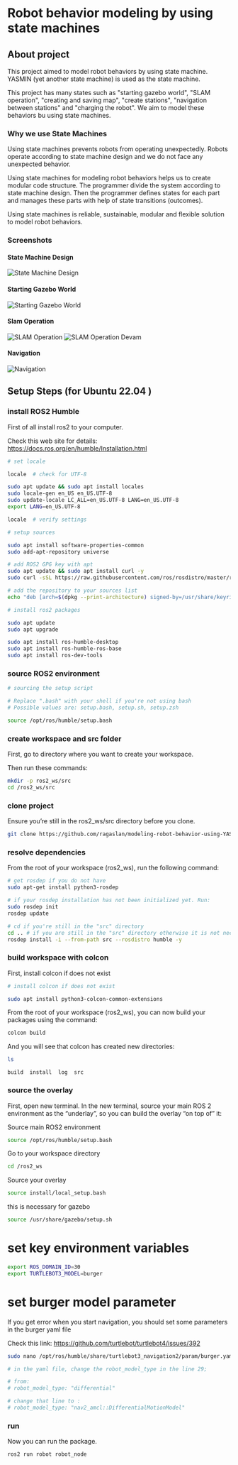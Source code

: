 # Robot behavior modeling by using state machines

## About project

This project aimed to model robot behaviors by using state machine. YASMIN (yet another state machine) is used as the state machine. 

This project has many states such as "starting gazebo world", "SLAM operation", "creating and saving map", "create stations", "navigation between stations" and "charging the robot". We aim to model these behaviors bu using state machines.

### Why we use State Machines

Using state machines prevents robots from operating unexpectedly. Robots operate according to state machine design and we do not face any unexpected behavior.

Using state machines for modeling robot behaviors helps us to create modular code structure. The programmer divide the system according to state machine design. Then the programmer defines states for each part and manages these parts with help of state transitions (outcomes).

Using state machines is reliable, sustainable, modular and flexible solution to model robot behaviors.

### Screenshots

#### State Machine Design

![State Machine Design](./screenshots/sm-last-form.jpg?raw=true)

#### Starting Gazebo World
![Starting Gazebo World](./screenshots/gazebo_world_1.png?raw=true)
#### Slam Operation
![SLAM Operation](./screenshots/rviz_mid.png?raw=true)
![SLAM Operation Devam](./screenshots/rviz_last.png?raw=true)
#### Navigation
![Navigation](./screenshots/navigation.png?raw=true)
## Setup Steps (for Ubuntu 22.04 )

### install ROS2 Humble

First of all install ros2 to your computer.

Check this web site for details: https://docs.ros.org/en/humble/Installation.html

```bash
# set locale

locale  # check for UTF-8

sudo apt update && sudo apt install locales
sudo locale-gen en_US en_US.UTF-8
sudo update-locale LC_ALL=en_US.UTF-8 LANG=en_US.UTF-8
export LANG=en_US.UTF-8

locale  # verify settings

```

```bash
# setup sources

sudo apt install software-properties-common
sudo add-apt-repository universe

# add ROS2 GPG key with apt
sudo apt update && sudo apt install curl -y
sudo curl -sSL https://raw.githubusercontent.com/ros/rosdistro/master/ros.key -o /usr/share/keyrings/ros-archive-keyring.gpg

# add the repository to your sources list
echo "deb [arch=$(dpkg --print-architecture) signed-by=/usr/share/keyrings/ros-archive-keyring.gpg] http://packages.ros.org/ros2/ubuntu $(. /etc/os-release && echo $UBUNTU_CODENAME) main" | sudo tee /etc/apt/sources.list.d/ros2.list > /dev/null

```

```bash
# install ros2 packages

sudo apt update
sudo apt upgrade

sudo apt install ros-humble-desktop
sudo apt install ros-humble-ros-base
sudo apt install ros-dev-tools

```

### source ROS2 environment

```bash
# sourcing the setup script

# Replace ".bash" with your shell if you're not using bash
# Possible values are: setup.bash, setup.sh, setup.zsh

source /opt/ros/humble/setup.bash

```


### create workspace and src folder

First, go to directory where you want to create your workspace.

Then run these commands:

```bash
mkdir -p ros2_ws/src
cd /ros2_ws/src
```

### clone project

Ensure you’re still in the ros2_ws/src directory before you clone.

```bash
git clone https://github.com/ragaslan/modeling-robot-behavior-using-YASMIN .
```


### resolve dependencies 
From the root of your workspace (ros2_ws), run the following command:

```bash
# get rosdep if you do not have
sudo apt-get install python3-rosdep 
```

```bash
# if your rosdep installation has not been initialized yet. Run: 
sudo rosdep init
rosdep update
```

```bash
# cd if you're still in the "src" directory
cd .. # if you are still in the "src" directory otherwise it is not necessary
rosdep install -i --from-path src --rosdistro humble -y
```

### build workspace with colcon

First, install colcon if does not exist

```bash
# install colcon if does not exist

sudo apt install python3-colcon-common-extensions

```

From the root of your workspace (ros2_ws), you can now build your packages using the command:

```bash
colcon build
```

And you will see that colcon has created new directories:

```bash
ls
```
```
build  install  log  src
```

### source the overlay

First, open new terminal. In the new terminal, source your main ROS 2 environment as the “underlay”, so you can build the overlay “on top of” it:


Source main ROS2 environment

```bash
source /opt/ros/humble/setup.bash
```

Go to your workspace directory

```bash
cd /ros2_ws
```

Source your overlay

```bash
source install/local_setup.bash
```

this is necessary for gazebo

```bash
source /usr/share/gazebo/setup.sh
```

# set key environment variables

```bash
export ROS_DOMAIN_ID=30
export TURTLEBOT3_MODEL=burger 
```

# set burger model parameter
If you get error when you start navigation, you should set some parameters in the burger yaml file

Check this link: https://github.com/turtlebot/turtlebot4/issues/392

```bash
sudo nano /opt/ros/humble/share/turtlebot3_navigation2/param/burger.yaml

# in the yaml file, change the robot_model_type in the line 29;

# from:
# robot_model_type: "differential"

# change that line to :
# robot_model_type: "nav2_amcl::DifferentialMotionModel"
```


### run
Now you can run the package.

```bash
ros2 run robot robot_node
```